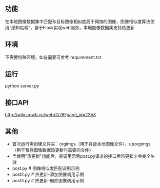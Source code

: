 ## 功能
在本地图像数据集中匹配与目标图像相似度高于阈值的图像，图像相似度算法使用“感知哈希”，基于Flask实现web服务，本地图像数据集支持热更新

## 环境
不需要特殊环境，如有需要可参考 requirement.txt

## 运行
python server.py

## 接口API
http://wiki.ccwb.cn/web/#/76?page_id=2353

## 其他
* 首次运行需创建文件夹：orgimgs（用于存放本地图像文件），uporgimgs（用于暂存图像数据热更新时需要的文件）
* 当使用“热更新”功能后，需调用示例post.py请求的接口后热更新才会完全生效
* post.py # 图像相似度匹配调用示例
* post2.py # 热更新-添加图像调用示例
* post3.py # 热更新-删除图像调用示例
